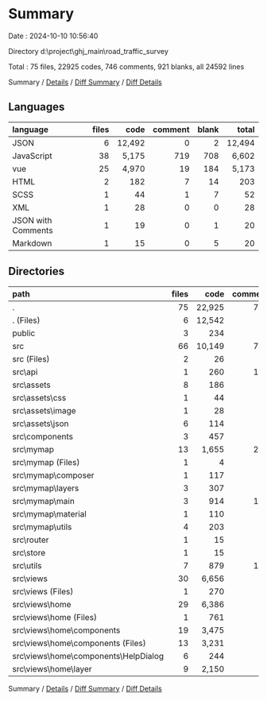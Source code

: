 # Summary

Date : 2024-10-10 10:56:40

Directory d:\\project\\ghj_main\\road_traffic_survey

Total : 75 files,  22925 codes, 746 comments, 921 blanks, all 24592 lines

Summary / [Details](details.md) / [Diff Summary](diff.md) / [Diff Details](diff-details.md)

## Languages
| language | files | code | comment | blank | total |
| :--- | ---: | ---: | ---: | ---: | ---: |
| JSON | 6 | 12,492 | 0 | 2 | 12,494 |
| JavaScript | 38 | 5,175 | 719 | 708 | 6,602 |
| vue | 25 | 4,970 | 19 | 184 | 5,173 |
| HTML | 2 | 182 | 7 | 14 | 203 |
| SCSS | 1 | 44 | 1 | 7 | 52 |
| XML | 1 | 28 | 0 | 0 | 28 |
| JSON with Comments | 1 | 19 | 0 | 1 | 20 |
| Markdown | 1 | 15 | 0 | 5 | 20 |

## Directories
| path | files | code | comment | blank | total |
| :--- | ---: | ---: | ---: | ---: | ---: |
| . | 75 | 22,925 | 746 | 921 | 24,592 |
| . (Files) | 6 | 12,542 | 12 | 10 | 12,564 |
| public | 3 | 234 | 34 | 20 | 288 |
| src | 66 | 10,149 | 700 | 891 | 11,740 |
| src (Files) | 2 | 26 | 0 | 6 | 32 |
| src\\api | 1 | 260 | 164 | 44 | 468 |
| src\\assets | 8 | 186 | 1 | 17 | 204 |
| src\\assets\\css | 1 | 44 | 1 | 7 | 52 |
| src\\assets\\image | 1 | 28 | 0 | 0 | 28 |
| src\\assets\\json | 6 | 114 | 0 | 10 | 124 |
| src\\components | 3 | 457 | 0 | 11 | 468 |
| src\\mymap | 13 | 1,655 | 276 | 268 | 2,199 |
| src\\mymap (Files) | 1 | 4 | 2 | 2 | 8 |
| src\\mymap\\composer | 1 | 117 | 0 | 14 | 131 |
| src\\mymap\\layers | 3 | 307 | 42 | 49 | 398 |
| src\\mymap\\main | 3 | 914 | 182 | 137 | 1,233 |
| src\\mymap\\material | 1 | 110 | 0 | 25 | 135 |
| src\\mymap\\utils | 4 | 203 | 50 | 41 | 294 |
| src\\router | 1 | 15 | 0 | 5 | 20 |
| src\\store | 1 | 15 | 0 | 3 | 18 |
| src\\utils | 7 | 879 | 184 | 78 | 1,141 |
| src\\views | 30 | 6,656 | 75 | 459 | 7,190 |
| src\\views (Files) | 1 | 270 | 1 | 7 | 278 |
| src\\views\\home | 29 | 6,386 | 74 | 452 | 6,912 |
| src\\views\\home (Files) | 1 | 761 | 9 | 26 | 796 |
| src\\views\\home\\components | 19 | 3,475 | 9 | 138 | 3,622 |
| src\\views\\home\\components (Files) | 13 | 3,231 | 9 | 123 | 3,363 |
| src\\views\\home\\components\\HelpDialog | 6 | 244 | 0 | 15 | 259 |
| src\\views\\home\\layer | 9 | 2,150 | 56 | 288 | 2,494 |

Summary / [Details](details.md) / [Diff Summary](diff.md) / [Diff Details](diff-details.md)